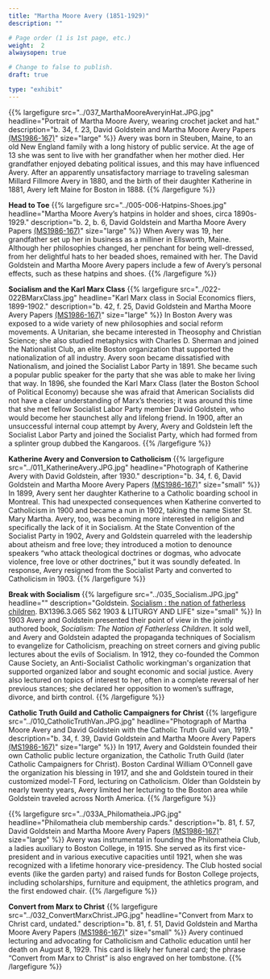 ```yaml
---
title: "Martha Moore Avery (1851-1929)"
description: ""

# Page order (1 is 1st page, etc.)
weight:  2
alwaysopen: true

# Change to false to publish.
draft: true

type: "exhibit"
---
```


{{% largefigure src="../037_MarthaMooreAveryinHat.JPG.jpg" headline="Portrait of Martha Moore Avery, wearing crochet jacket and hat." description="b. 34, f. 23, David Goldstein and Martha Moore Avery Papers [(MS1986-167)](https://bc-primo.hosted.exlibrisgroup.com/primo-explore/fulldisplay?docid=ALMA-BC21387017070001021&context=L&vid=bclib_new&search_scope=bcl&tab=bcl_only&lang=en_US)" size="large" %}}
Avery was born in Steuben, Maine, to an old New England family with a long history of public service. At the age of 13 she was sent to live with her grandfather when her mother died. Her grandfather enjoyed debating political issues, and this may have influenced Avery. After an apparently unsatisfactory marriage to traveling salesman Millard Fillmore Avery in 1880, and the birth of their daughter Katherine in 1881, Avery left Maine for Boston in 1888.
{{% /largefigure %}}


**Head to Toe**
{{% largefigure src="../005-006-Hatpins-Shoes.jpg" headline="Martha Moore Avery’s hatpins in holder and shoes, circa 1890s-1929." description="b. 2, b. 6, David Goldstein and Martha Moore Avery Papers [(MS1986-167)](https://bc-primo.hosted.exlibrisgroup.com/primo-explore/fulldisplay?docid=ALMA-BC21387017070001021&context=L&vid=bclib_new&search_scope=bcl&tab=bcl_only&lang=en_US)" size="large" %}}
When Avery was 19, her grandfather set up her in business as a milliner in Ellsworth, Maine. Although her philosophies changed, her penchant for being well-dressed, from her delightful hats to her beaded shoes, remained with her. The David Goldstein and Martha Moore Avery papers include a few of Avery’s personal effects, such as these hatpins and shoes. 
{{% /largefigure %}}


**Socialism and the Karl Marx Class**
{{% largefigure src="../022-022BMarxClass.jpg" headline="Karl Marx class in Social Economics fliers, 1899-1902." description="b. 42, f. 25, David Goldstein and Martha Moore Avery Papers [(MS1986-167)](https://bc-primo.hosted.exlibrisgroup.com/primo-explore/fulldisplay?docid=ALMA-BC21387017070001021&context=L&vid=bclib_new&search_scope=bcl&tab=bcl_only&lang=en_US)" size="large" %}}
In Boston Avery was exposed to a wide variety of new philosophies and social reform movements. A Unitarian, she became interested in Theosophy and Christian Science; she also studied metaphysics with Charles D. Sherman and joined the Nationalist Club, an elite Boston organization that supported the nationalization of all industry. Avery soon became dissatisfied with Nationalism, and joined the Socialist Labor Party in 1891. She became such a popular public speaker for the party that she was able to make her living that way. In 1896, she founded the Karl Marx Class (later the Boston School of Political Economy) because she was afraid that American Socialists did not have a clear understanding of Marx’s theories; it was around this time that she met fellow Socialist Labor Party member David Goldstein, who would become her staunchest ally and lifelong friend. In 1900, after an unsuccessful internal coup attempt by Avery, Avery and Goldstein left the Socialist Labor Party and joined the Socialist Party, which had formed from a splinter group dubbed the Kangaroos.
{{% /largefigure %}}

**Katherine Avery and Conversion to Catholicism**
{{% largefigure src="../011_KatherineAvery.JPG.jpg" headline="Photograph of Katherine Avery with David Goldstein, after 1930." description="b. 34, f. 6, David Goldstein and Martha Moore Avery Papers [(MS1986-167)](https://bc-primo.hosted.exlibrisgroup.com/primo-explore/fulldisplay?docid=ALMA-BC21387017070001021&context=L&vid=bclib_new&search_scope=bcl&tab=bcl_only&lang=en_US)" size="small" %}}
In 1899, Avery sent her daughter Katherine to a Catholic boarding school in Montreal. This had unexpected consequences when Katherine converted to Catholicism in 1900 and became a nun in 1902, taking the name Sister St. Mary Martha. Avery, too, was becoming more interested in religion and specifically the lack of it in Socialism. At the State Convention of the Socialist Party in 1902, Avery and Goldstein quarreled with the leadership about atheism and free love; they introduced a motion to denounce speakers “who attack theological doctrines or dogmas, who advocate violence, free love or other doctrines,” but it was soundly defeated. In response, Avery resigned from the Socialist Party and converted to Catholicism in 1903.
{{% /largefigure %}}


**Break with Socialism**
{{% largefigure src="../035_Socialism.JPG.jpg" headline="" description="Goldstein. [Socialism : the nation of fatherless children](https://bc-primo.hosted.exlibrisgroup.com/permalink/f/l6ucgu/ALMA-BC21371117850001021). BX1396.3.G65 S62 1903 & LITURGY AND LIFE" size="small" %}}
In 1903 Avery and Goldstein presented their point of view in the jointly authored book, *Socialism: The Nation of Fatherless Children*. It sold well, and Avery and Goldstein adapted the propaganda techniques of Socialism to evangelize for Catholicism, preaching on street corners and giving public lectures about the evils of Socialism. In 1912, they co-founded the Common Cause Society, an Anti-Socialist Catholic workingman's organization that supported organized labor and sought economic and social justice. Avery also lectured on topics of interest to her, often in a complete reversal of her previous stances; she declared her opposition to women’s suffrage, divorce, and birth control.
{{% /largefigure %}}
 


**Catholic Truth Guild and Catholic Campaigners for Christ**
{{% largefigure src="../010_CatholicTruthVan.JPG.jpg" headline="Photograph of Martha Moore Avery and David Goldstein with the Catholic Truth Guild van, 1919." description="b. 34, f. 39, David Goldstein and Martha Moore Avery Papers [(MS1986-167)](https://bc-primo.hosted.exlibrisgroup.com/primo-explore/fulldisplay?docid=ALMA-BC21387017070001021&context=L&vid=bclib_new&search_scope=bcl&tab=bcl_only&lang=en_US)" size="large" %}}
In 1917, Avery and Goldstein founded their own Catholic public lecture organization, the Catholic Truth Guild (later Catholic Campaigners for Christ). Boston Cardinal William O’Connell gave the organization his blessing in 1917, and she and Goldstein toured in their customized model-T Ford, lecturing on Catholicism. Older than Goldstein by nearly twenty years, Avery limited her lecturing to the Boston area while Goldstein traveled across North America.
{{% /largefigure %}}

{{% largefigure src="../033A_Philomatheia.JPG.jpg" headline="Philomatheia club membership cards." description="b. 81, f. 57, David Goldstein and Martha Moore Avery Papers [(MS1986-167)](https://bc-primo.hosted.exlibrisgroup.com/primo-explore/fulldisplay?docid=ALMA-BC21387017070001021&context=L&vid=bclib_new&search_scope=bcl&tab=bcl_only&lang=en_US)" size="large" %}}
Avery was instrumental in founding the Philomatheia Club, a ladies auxiliary to Boston College, in 1915. She served as its first vice-president and in various executive capacities until 1921, when she was recognized with a lifetime honorary vice-presidency. The Club hosted social events (like the garden party) and raised funds for Boston College projects, including scholarships, furniture and equipment, the athletics program, and the first endowed chair.
{{% /largefigure %}}


**Convert from Marx to Christ**
{{% largefigure src="../032_ConvertMarxChrist.JPG.jpg" headline="Convert from Marx to Christ card, undated." description="b. 81, f. 51, David Goldstein and Martha Moore Avery Papers [(MS1986-167)](https://bc-primo.hosted.exlibrisgroup.com/primo-explore/fulldisplay?docid=ALMA-BC21387017070001021&context=L&vid=bclib_new&search_scope=bcl&tab=bcl_only&lang=en_US)" size="small" %}}
Avery continued lecturing and advocating for Catholicism and Catholic education until her death on August 8, 1929. This card is likely her funeral card; the phrase “Convert from Marx to Christ” is also engraved on her tombstone.
{{% /largefigure %}}